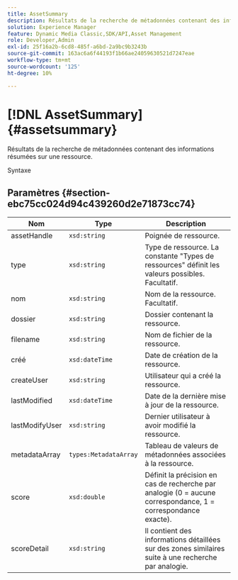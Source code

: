 ```yaml
---
title: AssetSummary
description: Résultats de la recherche de métadonnées contenant des informations résumées sur une ressource.
solution: Experience Manager
feature: Dynamic Media Classic,SDK/API,Asset Management
role: Developer,Admin
exl-id: 25f16a2b-6cd8-485f-a6bd-2a9bc9b3243b
source-git-commit: 163ac6a6f44193f1b66ae24059630521d7247eae
workflow-type: tm+mt
source-wordcount: '125'
ht-degree: 10%

---
```


# [!DNL AssetSummary]{#assetsummary}

Résultats de la recherche de métadonnées contenant des informations résumées sur une ressource.

Syntaxe

## Paramètres {#section-ebc75cc024d94c439260d2e71873cc74}

| Nom | Type | Description |
|---|---|---|
| assetHandle | `xsd:string` | Poignée de ressource. |
| type | `xsd:string` | Type de ressource. La constante &quot;Types de ressources&quot; définit les valeurs possibles. Facultatif. |
| nom | `xsd:string` | Nom de la ressource. Facultatif. |
| dossier | `xsd:string` | Dossier contenant la ressource. |
| filename | `xsd:string` | Nom de fichier de la ressource. |
| créé | `xsd:dateTime` | Date de création de la ressource. |
| createUser | `xsd:string` | Utilisateur qui a créé la ressource. |
| lastModified | `xsd:dateTime` | Date de la dernière mise à jour de la ressource. |
| lastModifyUser | `xsd:string` | Dernier utilisateur à avoir modifié la ressource. |
| metadataArray | `types:MetadataArray` | Tableau de valeurs de métadonnées associées à la ressource. |
| score | `xsd:double` | Définit la précision en cas de recherche par analogie (0 = aucune correspondance, 1 = correspondance exacte). |
| scoreDetail | `xsd:string` | Il contient des informations détaillées sur des zones similaires suite à une recherche par analogie. |
